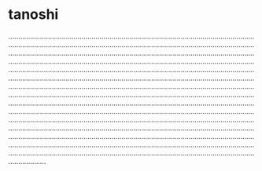 # tanoshi

.......................................................................................................................................................................................................................................................................................................................................................................................................................................................................................................................................................................................................................................................................................................................................................................................................................................................................................................................................................................................................................................................................................................................................................................................................................................................................................................................................................................................................................................................................................................................................................................................................................................................................................................................................................................................................................................................................................................................................................